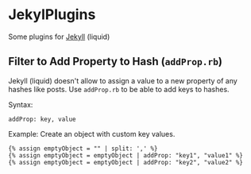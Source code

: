 # JekylPlugins
Some plugins for [Jekyll](https://jekyllrb.com/) (liquid)

## Filter to Add Property to Hash (`addProp.rb`)
Jekyll (liquid) doesn't allow to assign a value to a new property of any hashes like posts.
Use  `addProp.rb` to be able to add keys to hashes.

Syntax:
```
addProp: key, value
```

Example:
Create an object with custom key values.
```
{% assign emptyObject = "" | split: ',' %}
{% assign emptyObject = emptyObject | addProp: "key1", "value1" %}
{% assign emptyObject = emptyObject | addProp: "key2", "value2" %}
```

